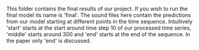 This folder contains the final results of our project. If you wish to run the final model its name is 'final'. The sound files here contain the predictions from our model starting at different points in the time sequence. Intuitively 'start' starts at the start around time step 10 of our processed time series, 'middle' starts around 300 and 'end' starts at the end of the sequence. In the paper only 'end' is discussed. 